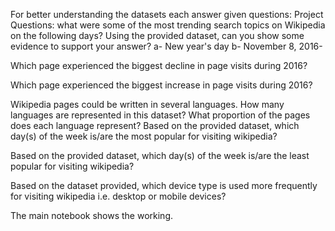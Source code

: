 For better understanding the datasets each answer given questions:
Project Questions:
what were some of the most trending search topics on Wikipedia on the following days? Using the provided dataset, can you show some evidence to support your answer? a- New year's day b- November 8, 2016- 

Which page experienced the biggest decline in page visits during 2016?

Which page experienced the biggest increase in page visits during 2016?

Wikipedia pages could be written in several languages. How many languages are represented in this dataset? What proportion of the pages does each language represent?
Based on the provided dataset, which day(s) of the week is/are the most popular for visiting wikipedia?

Based on the provided dataset, which day(s) of the week is/are the least popular for visiting wikipedia?

Based on the dataset provided, which device type is used more frequently for visiting wikipedia i.e. desktop or mobile devices?

The main notebook shows the working.
